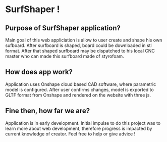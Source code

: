 # SurfShaper !

## Purpose of SurfShaper application?
Main goal of this web appliciation is allow to user create and shape his own sufboard. After surfboard is shaped, board could be downloaded in stl format. After that shaped surfboard may be dispatched to his local CNC master who can made this surfboard made of styrofoam.

## How does app work?
Application uses Onshape cloud based CAD software, where parametric model is configured. After user confirms changes, model is exported to GLTF format from Onshape and rendered on the website with three js.

## Fine then, how far we are?
Application is in early development. Initial impulse to do this project was to learn more about web development, therefore progress is impacted by current knowledge of creator. Feel free to help or give advice !
